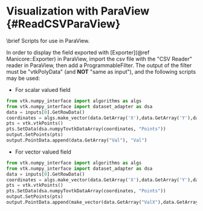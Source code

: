 # Visualization with ParaView {#ReadCSVParaView}
\brief Scripts for use in ParaView.

In order to display the field exported with [Exporter](@ref Manicore::Exporter) in ParaView, 
import the csv file with the "CSV Reader" reader in ParaView,
then add a ProgrammableFilter.
The output of the filter must be "vtkPolyData" (and **NOT** "same as input"), and the following scripts may be used:
- For scalar valued field
```python
from vtk.numpy_interface import algorithms as algs
from vtk.numpy_interface import dataset_adapter as dsa
data = inputs[0].GetRowData()
coordinates = algs.make_vector(data.GetArray('X'),data.GetArray('Y'),data.GetArray('Z'))
pts = vtk.vtkPoints()
pts.SetData(dsa.numpyTovtkDataArray(coordinates, "Points"))
output.SetPoints(pts)
output.PointData.append(data.GetArray("Val"), "Val")
```
- For vector valued field
```python
from vtk.numpy_interface import algorithms as algs
from vtk.numpy_interface import dataset_adapter as dsa
data = inputs[0].GetRowData()
coordinates = algs.make_vector(data.GetArray('X'),data.GetArray('Y'),data.GetArray('Z'))
pts = vtk.vtkPoints()
pts.SetData(dsa.numpyTovtkDataArray(coordinates, "Points"))
output.SetPoints(pts)
output.PointData.append(make_vector(data.GetArray("ValX"),data.GetArray("ValY"),data.GetArray("ValZ")), "Val")
```

